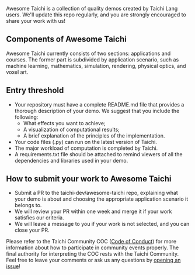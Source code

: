 
Awesome Taichi is a collection of quality demos created by Taichi Lang users. We'll update this repo regularly, and you are strongly encouraged to share your work with us!

## **Components of Awesome Taichi**

Awesome Taichi currently consists of two sections: applications and courses. The former part is subdivided by application scenario, such as machine learning, mathematics, simulation, rendering, physical optics, and voxel art.

## **Entry threshold**
- Your repository must have a complete README.md file that provides a thorough description of your demo. We suggest that you include the following: 
  - What effects you want to achieve;
  - A visualization of computational results;
  - A brief explanation of the principles of the implementation.
- Your code files (.py) can run on the latest version of Taichi.
- The major workload of computation is completed by Taichi.
- A requirements.txt file should be attached to remind viewers of all the dependencies and libraries used in your demo.

## **How to submit your work to Awesome Taichi**
- Submit a PR to the taichi-dev/awesome-taichi repo, explaining what your demo is about and choosing the appropriate application scenario it belongs to. 
- We will review your PR within one week and merge it if your work satisfies our criteria. 
- We will leave a message to you if your work is not selected, and you can close your PR. 

Please refer to the Taichi Community COC ([Code of Conduct](https://github.com/taichi-dev/taichi/blob/master/CODE_OF_CONDUCT.md)) for more information about how to participate in community events properly. The final authority for interpreting the COC rests with the Taichi Community.
Feel free to leave your comments or ask us any questions by [opening an issue](https://github.com/taichi-dev/awesome-taichi/issues)!
